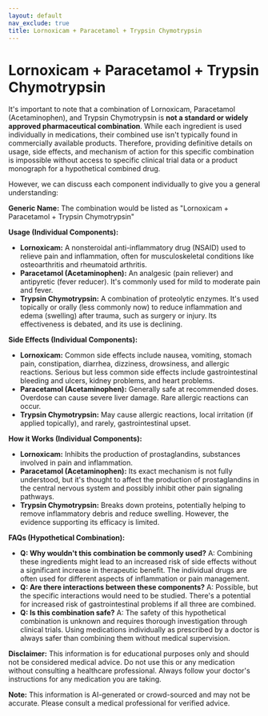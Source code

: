 ```yaml
---
layout: default
nav_exclude: true
title: Lornoxicam + Paracetamol + Trypsin Chymotrypsin
---
```


# Lornoxicam + Paracetamol + Trypsin Chymotrypsin

It's important to note that a combination of Lornoxicam, Paracetamol (Acetaminophen), and Trypsin Chymotrypsin is **not a standard or widely approved pharmaceutical combination**.  While each ingredient is used individually in medications, their combined use isn't typically found in commercially available products.  Therefore, providing definitive details on usage, side effects, and mechanism of action for this specific combination is impossible without access to specific clinical trial data or a product monograph for a hypothetical combined drug.

However, we can discuss each component individually to give you a general understanding:


**Generic Name:**  The combination would be listed as "Lornoxicam + Paracetamol + Trypsin Chymotrypsin"

**Usage (Individual Components):**

* **Lornoxicam:**  A nonsteroidal anti-inflammatory drug (NSAID) used to relieve pain and inflammation, often for musculoskeletal conditions like osteoarthritis and rheumatoid arthritis.
* **Paracetamol (Acetaminophen):** An analgesic (pain reliever) and antipyretic (fever reducer).  It's commonly used for mild to moderate pain and fever.
* **Trypsin Chymotrypsin:** A combination of proteolytic enzymes.  It's used topically or orally (less commonly now) to reduce inflammation and edema (swelling) after trauma, such as surgery or injury.  Its effectiveness is debated, and its use is declining.


**Side Effects (Individual Components):**

* **Lornoxicam:**  Common side effects include nausea, vomiting, stomach pain, constipation, diarrhea, dizziness, drowsiness, and allergic reactions.  Serious but less common side effects include gastrointestinal bleeding and ulcers, kidney problems, and heart problems.
* **Paracetamol (Acetaminophen):**  Generally safe at recommended doses.  Overdose can cause severe liver damage.  Rare allergic reactions can occur.
* **Trypsin Chymotrypsin:**  May cause allergic reactions, local irritation (if applied topically), and rarely, gastrointestinal upset.


**How it Works (Individual Components):**

* **Lornoxicam:** Inhibits the production of prostaglandins, substances involved in pain and inflammation.
* **Paracetamol (Acetaminophen):** Its exact mechanism is not fully understood, but it's thought to affect the production of prostaglandins in the central nervous system and possibly inhibit other pain signaling pathways.
* **Trypsin Chymotrypsin:** Breaks down proteins, potentially helping to remove inflammatory debris and reduce swelling.  However, the evidence supporting its efficacy is limited.


**FAQs (Hypothetical Combination):**

* **Q: Why wouldn't this combination be commonly used?** A: Combining these ingredients might lead to an increased risk of side effects without a significant increase in therapeutic benefit.  The individual drugs are often used for different aspects of inflammation or pain management.
* **Q: Are there interactions between these components?** A:  Possible, but the specific interactions would need to be studied.  There's a potential for increased risk of gastrointestinal problems if all three are combined.
* **Q: Is this combination safe?** A:  The safety of this hypothetical combination is unknown and requires thorough investigation through clinical trials.  Using medications individually as prescribed by a doctor is always safer than combining them without medical supervision.

**Disclaimer:** This information is for educational purposes only and should not be considered medical advice.  Do not use this or any medication without consulting a healthcare professional.  Always follow your doctor's instructions for any medication you are taking.


**Note:** This information is AI-generated or crowd-sourced and may not be accurate. Please consult a medical professional for verified advice.